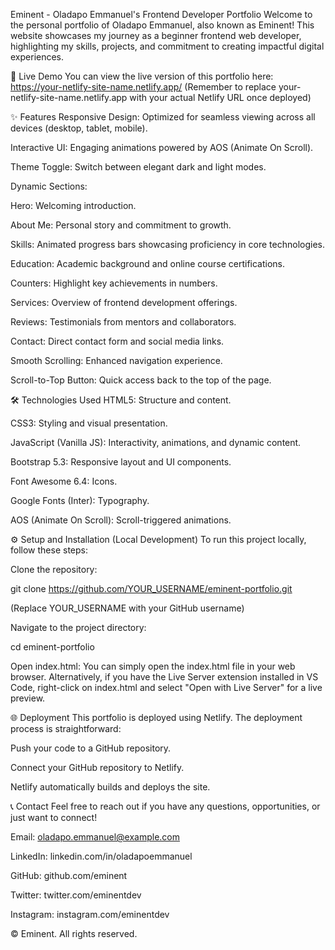 Eminent - Oladapo Emmanuel's Frontend Developer Portfolio
Welcome to the personal portfolio of Oladapo Emmanuel, also known as Eminent! This website showcases my journey as a beginner frontend web developer, highlighting my skills, projects, and commitment to creating impactful digital experiences.

🚀 Live Demo
You can view the live version of this portfolio here:
https://your-netlify-site-name.netlify.app/
(Remember to replace your-netlify-site-name.netlify.app with your actual Netlify URL once deployed)

✨ Features
Responsive Design: Optimized for seamless viewing across all devices (desktop, tablet, mobile).

Interactive UI: Engaging animations powered by AOS (Animate On Scroll).

Theme Toggle: Switch between elegant dark and light modes.

Dynamic Sections:

Hero: Welcoming introduction.

About Me: Personal story and commitment to growth.

Skills: Animated progress bars showcasing proficiency in core technologies.

Education: Academic background and online course certifications.

Counters: Highlight key achievements in numbers.

Services: Overview of frontend development offerings.

Reviews: Testimonials from mentors and collaborators.

Contact: Direct contact form and social media links.

Smooth Scrolling: Enhanced navigation experience.

Scroll-to-Top Button: Quick access back to the top of the page.

🛠️ Technologies Used
HTML5: Structure and content.

CSS3: Styling and visual presentation.

JavaScript (Vanilla JS): Interactivity, animations, and dynamic content.

Bootstrap 5.3: Responsive layout and UI components.

Font Awesome 6.4: Icons.

Google Fonts (Inter): Typography.

AOS (Animate On Scroll): Scroll-triggered animations.

⚙️ Setup and Installation (Local Development)
To run this project locally, follow these steps:

Clone the repository:

git clone https://github.com/YOUR_USERNAME/eminent-portfolio.git

(Replace YOUR_USERNAME with your GitHub username)

Navigate to the project directory:

cd eminent-portfolio

Open index.html:
You can simply open the index.html file in your web browser.
Alternatively, if you have the Live Server extension installed in VS Code, right-click on index.html and select "Open with Live Server" for a live preview.

🌐 Deployment
This portfolio is deployed using Netlify. The deployment process is straightforward:

Push your code to a GitHub repository.

Connect your GitHub repository to Netlify.

Netlify automatically builds and deploys the site.

📞 Contact
Feel free to reach out if you have any questions, opportunities, or just want to connect!

Email: oladapo.emmanuel@example.com

LinkedIn: linkedin.com/in/oladapoemmanuel

GitHub: github.com/eminent

Twitter: twitter.com/eminentdev

Instagram: instagram.com/eminentdev

© <span id="footer-year"></span> Eminent. All rights reserved.
